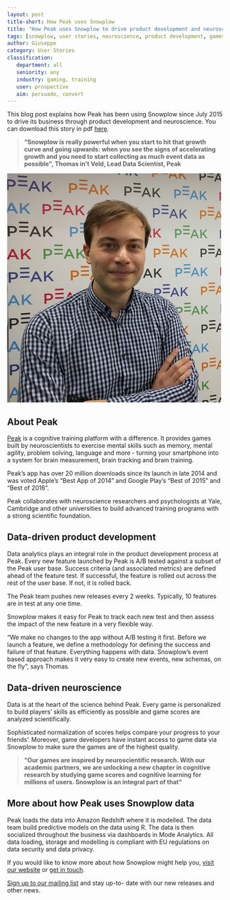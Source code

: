 ```yaml
---
layout: post
title-short: How Peak uses Snowplow
title: "How Peak uses Snowplow to drive product development and neuroscience"
tags: [snowplow, user stories, neuroscience, product development, games, gaming, training]
author: Giuseppe
category: User Stories
classification:
   department: all
   seniority: any
   industry: gaming, training
   user: prospective
   aim: persuade, convert
---
```


This blog post explains how Peak has been using Snowplow since July 2015 to drive  its business through product development and neuroscience. You can download this story in pdf [here][peak-case-study].

> **“Snowplow is really powerful when you start to hit that growth curve and going upwards: when you see the signs of accelerating growth and you need to start collecting as much event data as possible", Thomas in’t Veld, Lead Data Scientist, Peak**

![Thomas in’t Veld, Lead Data Scientist, Peak][picture-of-thomas]


## About Peak
[Peak](http://www.peak.net/) is a cognitive training platform with a difference. It provides games built by neuroscientists to exercise mental skills such as memory, mental agility, problem solving, language and more - turning your smartphone into a system for brain measurement, brain tracking and brain training.

Peak’s app has over 20 million downloads since its launch in late 2014 and was voted Apple’s “Best App of 2014” and Google Play’s “Best of 2015” and “Best of 2016”.

Peak collaborates with neuroscience researchers and psychologists at Yale, Cambridge and other universities to build advanced training programs with a strong scientific foundation.

<!--more-->

## Data-driven product development
Data analytics plays an integral role in the product development process at Peak. Every new feature launched by Peak is A/B tested against a subset of the Peak user base. Success criteria (and associated metrics) are defined ahead of the feature test. If successful, the feature is rolled out across the rest of the user base. If not, it is rolled back.

The Peak team pushes new releases every 2 weeks. Typically, 10 features are in test at any one time.

Snowplow makes it easy for Peak to track each new test and then assess the impact of the new feature in a very flexible way.

“We make no changes to the app without A/B testing it first. Before we launch a feature, we define a methodology for defining the success and failure of that feature. Everything happens with data. Snowplow’s event based approach makes it very easy to create new events, new schemas, on the fly”, says Thomas.

## Data-driven neuroscience
Data is at the heart of the science behind Peak. Every game is personalized to build players’ skills as efficiently as possible and game scores are analyzed scientifically.

Sophisticated normalization of scores helps compare your progress to your friends’. Moreover, game developers have instant access to game data via Snowplow to make sure the games are of the highest quality.

> **“Our games are inspired by neuroscientific research. With our academic partners, we are unlocking a new chapter in cognitive research by studying game scores and cognitive learning for millions of users. Snowplow is an integral part of that"**

## More about how Peak uses Snowplow data
Peak loads the data into Amazon Redshift where it is modelled. The data team build predictive models on the data using R. The data is then socialized throughout the business via dashboards in Mode Analytics. All data loading, storage and modelling is compliant with EU regulations on data security and data privacy.


If you would like to know more about how Snowplow might help you, [visit our website](/) or [get in touch](/contact/).


[Sign up to our mailing list](http://snowplowanalytics.us11.list-manage.com/subscribe?u=10bb4a6f31d5f19e0d0b54476&id=bb28c7d30d) and stay up-to- date with our new releases and other news.


[picture-of-thomas]: /assets/img/blog/2017/03/thomas-int-veld_peak_photo2.jpg "Thomas in’t Veld, Lead Data Scientist, Peak"
[peak-case-study]: /assets/pdf/peak-case-study.pdf
